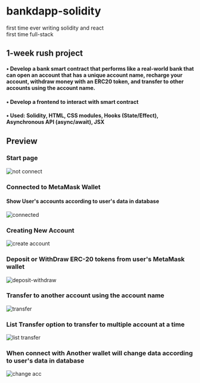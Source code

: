 # bankdapp-solidity

<div>first time ever writing solidity and react</div>
first time full-stack


## 1-week rush project

#### • Develop a bank smart contract that performs like a real-world bank that can open an account that has a unique account name, recharge your account, withdraw money with an ERC20 token, and transfer to other accounts using the account name.
####  • Develop a frontend to interact with smart contract
#### • Used: Solidity, HTML, CSS modules, Hooks (State/Effect), Asynchronous API (async/await), JSX

## Preview
### Start page 
![not connect](https://user-images.githubusercontent.com/69500548/183234537-37a7ab3e-8414-4b50-953e-5ec2f397109a.png)
### Connected to MetaMask Wallet
#### Show User's accounts according to user's data in database
![connected](https://user-images.githubusercontent.com/69500548/183234536-3c5593d5-5a14-41a5-9daf-7b779718aec9.png)
### Creating New Account
![create account](https://user-images.githubusercontent.com/69500548/183234534-b3697f4f-702a-4430-b58b-541ffbe3017f.png)
### Deposit or WithDraw ERC-20 tokens from user's MetaMask wallet
![deposit-withdraw](https://user-images.githubusercontent.com/69500548/183234855-f43e0082-b6d8-41bc-88ef-cabfc2e1dfb7.png)
### Transfer to another account using the account name
![transfer](https://user-images.githubusercontent.com/69500548/183234532-4e8a070c-c378-40e6-b2ef-1a57c01033c9.png)
### List Transfer option to transfer to multiple account at a time
![list transfer](https://user-images.githubusercontent.com/69500548/183234528-4350235f-d279-4964-a37a-03a0d51b9bdf.png)
### When connect with Another wallet will change data according to user's data in database
![change acc](https://user-images.githubusercontent.com/69500548/183234531-ad7f39e3-374c-4e75-808c-ec80bc2cbdff.png)
